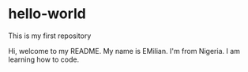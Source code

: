 # hello-world
This is my first repository

Hi, welcome to my README. My name is EMilian. I'm from Nigeria. I am learning how to code.
